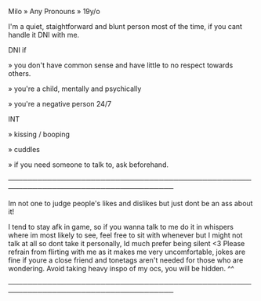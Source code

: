 Milo » Any Pronouns  » 19y/o

I'm a quiet, staightforward and blunt person most of the time, if you cant handle it DNI with me.

DNI if 

» you don't have common sense and have little to no respect towards others.

» you're a child, mentally and psychically 

» you're a negative person 24/7


INT 

» kissing / booping 

» cuddles

» if you need someone to talk to, ask beforehand.

────────────────────────────────────────────────────────────────────────────────────

Im not one to judge people's likes and dislikes but just dont be an ass about it!

I tend to stay afk in game, so if you wanna talk to me do it in whispers where im most likely to see, feel free to sit with whenever but I might not talk at all so dont take it personally, Id much prefer being silent <3
Please refrain from flirting with me as it makes me very uncomfortable, jokes are fine if youre a close friend and tonetags aren't needed for those who are wondering.
Avoid taking heavy inspo of my ocs, you will be hidden. ^^ 

────────────────────────────────────────────────────────────────────────────────────

